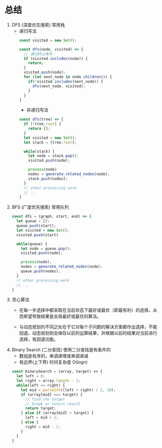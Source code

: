 # 总结
1. DFS (深度优先搜索)
   常用栈
   * 递归写法
     ```javascript
     const visited = new Set();

     const dfs(node, visited) => {
       // 递归终止条件
       if (visited.includes(node)) {
         return;
       }
       visited.push(node);
       for (let next_node in node.children()) {
         if(!visited.includes(next_node)) {
           dfs(next_node, visited);
         }
       }
     }
     ```
     * 非递归写法
     ```javascript
     const dfs(tree) => {
       if (!tree.root) {
         return [];
       }
       let visited = new Set();
       let stack = [tree.root];

       while(stack) {
         let node = stack.pop();
         visited.push(node);

         process(node)
         nodes = generate_related_nodes(node);
         stack.push(nodes);
       }
       // other processing work
       // ...
     }
     ```
2. BFS (广度优先搜索)
   常用队列
   ```javascript
   const dfs = (graph, start, end) => {
     let queue = [];
     queue.push(start);
     let visited = new Set();
     visited.push(start)

     while(queue) {
       let node = queue.pop();
       visited.push(node);

       process(node);
       nodes = generate_related_nodes(node);
       queue.push(nodes);
     }
     // other processing work
     // ...
   }
   ```
3. 贪心算法
   * 在每一步选择中都采取在当前状态下最好或最优（即最有利）的选择，从而希望导致结果是全局最好或最优的算法。

   * 与动态规划的不同之处在于它对每个子问题的解决方案都作出选择，不能回退，动态规划则会保存以前的运算结果，并根据以前的结果对当前进行选择，有回退功能。
4. Binary Search (二分查找)
   使用二分查找是有条件的
   * 数组是有序的，单调递增或单调递减
   * 有边界(上下界)
   时间复杂度 O(logn)
   ```javascript
   const binarySearch = (array, target) => {
     let left = 0;
     let right = array.length - 1;
     while(left <= right) {
       let mid = parseInt((left + right) / 2, 10);
       if (array[mid] === target) {
         // find the target
         // break or return result
         return target;
       } else if (array[mid] < target) {
         left = mid + 1;
       } else {
         right = mid - 1;
       }
     }
   }
   ```